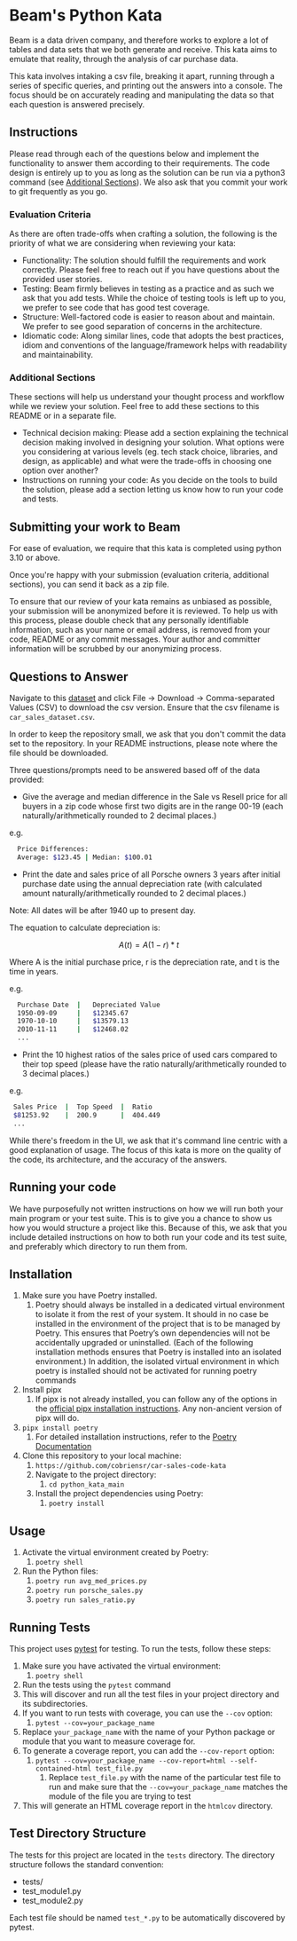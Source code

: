 # Beam's Python Kata

Beam is a data driven company, and therefore works to explore a lot of tables and data sets that we both generate and receive.
This kata aims to emulate that reality, through the analysis of car purchase data.

This kata involves intaking a csv file, breaking it apart, running through a series of specific queries, and printing out the answers into a console.
The focus should be on accurately reading and manipulating the data so that each question is answered precisely.

## Instructions

Please read through each of the questions below and implement the functionality to answer them according to their requirements.
The code design is entirely up to you as long as the solution can be run via a python3 command (see [Additional Sections](#additional-sections)). We also ask that you commit your work to git frequently as you go.

### Evaluation Criteria

As there are often trade-offs when crafting a solution, the following is the priority of what we are considering when reviewing your kata:

* Functionality: The solution should fulfill the requirements and work correctly. Please feel free to reach out if you have questions about the provided user stories.
* Testing: Beam firmly believes in testing as a practice and as such we ask that you add tests. While the choice of testing tools is left up to you, we prefer to see code that has good test coverage.
* Structure: Well-factored code is easier to reason about and maintain. We prefer to see good separation of concerns in the architecture.
* Idiomatic code: Along similar lines, code that adopts the best practices, idiom and conventions of the language/framework helps with readability and maintainability.

### Additional Sections

These sections will help us understand your thought process and workflow while we review your solution. Feel free to add these sections to this README or in a separate file.

* Technical decision making: Please add a section explaining the technical decision making involved in designing your solution. What options were you considering at various levels (eg. tech stack choice, libraries, and design, as applicable) and what were the trade-offs in choosing one option over another?
* Instructions on running your code: As you decide on the tools to build the solution, please add a section letting us know how to run your code and tests.

## Submitting your work to Beam

For ease of evaluation, we require that this kata is completed using python 3.10 or above.

Once you're happy with your submission (evaluation criteria, additional sections), you can send it back as a zip file.

To ensure that our review of your kata remains as unbiased as possible, your submission will be anonymized before it is reviewed.
To help us with this process, please double check that any personally identifiable information, such as your name or email address, is removed from your code, README or any commit messages.
Your author and committer information will be scrubbed by our anonymizing process.

## Questions to Answer

Navigate to this [dataset](https://docs.google.com/spreadsheets/d/1CAQJlbQBrIrKYCCNQFMeIG2u8BAuDjHfIje_07zDqvQ/edit?usp=sharing) and click File -> Download -> Comma-separated Values (CSV) to download the csv version. Ensure that the csv filename is `car_sales_dataset.csv`.

In order to keep the repository small, we ask that you don't commit the data set to the repository.  In your README instructions, please note where the file should be downloaded.

Three questions/prompts need to be answered based off of the data provided:

* Give the average and median difference in the Sale vs Resell price for all buyers in a zip code whose first two digits are in the range 00-19 (each naturally/arithmetically rounded to 2 decimal places.)

e.g.

```bash
  Price Differences: 
  Average: $123.45 | Median: $100.01
```

* Print the date and sales price of all Porsche owners 3 years after initial purchase date using the annual depreciation rate (with calculated amount naturally/arithmetically rounded to 2 decimal places.)

Note: All dates will be after 1940 up to present day.

The equation to calculate depreciation is:

```math
                 
A(t) = A(1 - r)*t 

```

Where A is the initial purchase price, r is the depreciation rate, and t is the time in years.

e.g.

```bash
  Purchase Date  |   Depreciated Value
  1950-09-09     |   $12345.67
  1970-10-10     |   $13579.13
  2010-11-11     |   $12468.02
  ...
```

* Print the 10 highest ratios of the sales price of used cars compared to their top speed (please have the ratio naturally/arithmetically rounded to 3 decimal places.)

e.g.

 ```bash
  Sales Price  |  Top Speed  |  Ratio
  $81253.92    |  200.9      |  404.449
  ...
```

While there's freedom in the UI, we ask that it's command line centric with a good explanation of usage.  The focus of this kata is more on the quality of the code, its architecture, and the accuracy of the answers.

## Running your code

We have purposefully not written instructions on how we will run both your main program or your test suite.
This is to give you a chance to show us how you would structure a project like this.
Because of this, we ask that you include detailed instructions on how to both run your code and its test suite, and preferably which directory to run them from.

## Installation

1. Make sure you have Poetry installed.
   1. Poetry should always be installed in a dedicated virtual environment to isolate it from the rest of your system. It should in no case be installed in the environment of the project that is to be managed by Poetry. This ensures that Poetry’s own dependencies will not be accidentally upgraded or uninstalled. (Each of the following installation methods ensures that Poetry is installed into an isolated environment.) In addition, the isolated virtual environment in which poetry is installed should not be activated for running poetry commands
2. Install pipx
   1. If pipx is not already installed, you can follow any of the options in the [official pipx installation instructions](https://pipx.pypa.io/stable/installation/). Any non-ancient version of pipx will do.
3. ```pipx install poetry```
   1. For detailed installation instructions, refer to the [Poetry Documentation](https://python-poetry.org/docs/#installation)
4. Clone this repository to your local machine:
   1. ```https://github.com/cobriensr/car-sales-code-kata```
   2. Navigate to the project directory:
      1. ```cd python_kata_main```
   3. Install the project dependencies using Poetry:
      1. ```poetry install```

## Usage

1. Activate the virtual environment created by Poetry:
   1. ```poetry shell```
2. Run the Python files:
   1. ```poetry run avg_med_prices.py```
   2. ```poetry run porsche_sales.py```
   3. ```poetry run sales_ratio.py```

## Running Tests

This project uses [pytest](https://docs.pytest.org/) for testing. To run the tests, follow these steps:

1. Make sure you have activated the virtual environment:
   1. ```poetry shell```
2. Run the tests using the `pytest` command
3. This will discover and run all the test files in your project directory and its subdirectories.
4. If you want to run tests with coverage, you can use the `--cov` option:
   1. ```pytest --cov=your_package_name```
5. Replace `your_package_name` with the name of your Python package or module that you want to measure coverage for.
6. To generate a coverage report, you can add the `--cov-report` option:
   1. ```pytest --cov=your_package_name --cov-report=html --self-contained-html test_file.py```
      1. Replace ```test_file.py``` with the name of the particular test file to run and make sure that the ```--cov=your_package_name``` matches the module of the file you are trying to test
7. This will generate an HTML coverage report in the `htmlcov` directory.

## Test Directory Structure

The tests for this project are located in the `tests` directory. The directory structure follows the standard convention:

* tests/
* test_module1.py
* test_module2.py

Each test file should be named `test_*.py` to be automatically discovered by pytest.
